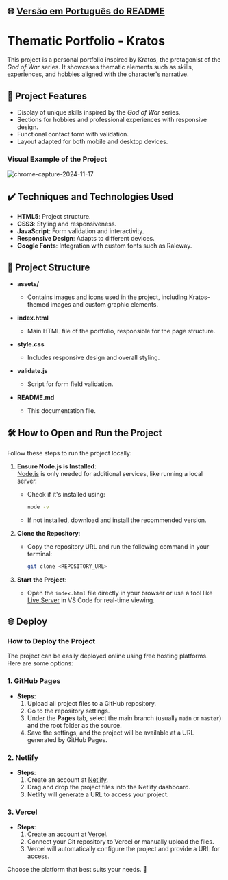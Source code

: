 ## 🌐 [Versão em Português do README](README.md)

# Thematic Portfolio - Kratos

This project is a personal portfolio inspired by Kratos, the protagonist of the *God of War* series. It showcases thematic elements such as skills, experiences, and hobbies aligned with the character's narrative.

## 🔨 Project Features

- Display of unique skills inspired by the *God of War* series.
- Sections for hobbies and professional experiences with responsive design.
- Functional contact form with validation.
- Layout adapted for both mobile and desktop devices.

### Visual Example of the Project
![chrome-capture-2024-11-17](https://github.com/user-attachments/assets/93f2a6dc-d2a7-4ed5-af62-efa8d255c998)

## ✔️ Techniques and Technologies Used

- **HTML5**: Project structure.
- **CSS3**: Styling and responsiveness.
- **JavaScript**: Form validation and interactivity.
- **Responsive Design**: Adapts to different devices.
- **Google Fonts**: Integration with custom fonts such as Raleway.

## 📁 Project Structure

- **assets/**
    - Contains images and icons used in the project, including Kratos-themed images and custom graphic elements.

- **index.html**
    - Main HTML file of the portfolio, responsible for the page structure.

- **style.css**
    - Includes responsive design and overall styling.

- **validate.js**
    - Script for form field validation.

- **README.md**
    - This documentation file.

## 🛠️ How to Open and Run the Project

Follow these steps to run the project locally:

1. **Ensure Node.js is Installed**:  
   [Node.js](https://nodejs.org/) is only needed for additional services, like running a local server.
    - Check if it's installed using:
      ```bash
      node -v
      ```
    - If not installed, download and install the recommended version.

2. **Clone the Repository**:
    - Copy the repository URL and run the following command in your terminal:
      ```bash
      git clone <REPOSITORY_URL>
      ```

3. **Start the Project**:
    - Open the `index.html` file directly in your browser or use a tool like [Live Server](https://marketplace.visualstudio.com/items?itemName=ritwickdey.LiveServer) in VS Code for real-time viewing.

## 🌐 Deploy

### How to Deploy the Project

The project can be easily deployed online using free hosting platforms. Here are some options:

### 1. **GitHub Pages**
- **Steps**:
    1. Upload all project files to a GitHub repository.
    2. Go to the repository settings.
    3. Under the **Pages** tab, select the main branch (usually `main` or `master`) and the root folder as the source.
    4. Save the settings, and the project will be available at a URL generated by GitHub Pages.

### 2. **Netlify**
- **Steps**:
    1. Create an account at [Netlify](https://www.netlify.com/).
    2. Drag and drop the project files into the Netlify dashboard.
    3. Netlify will generate a URL to access your project.

### 3. **Vercel**
- **Steps**:
    1. Create an account at [Vercel](https://vercel.com/).
    2. Connect your Git repository to Vercel or manually upload the files.
    3. Vercel will automatically configure the project and provide a URL for access.

Choose the platform that best suits your needs. 🚀
